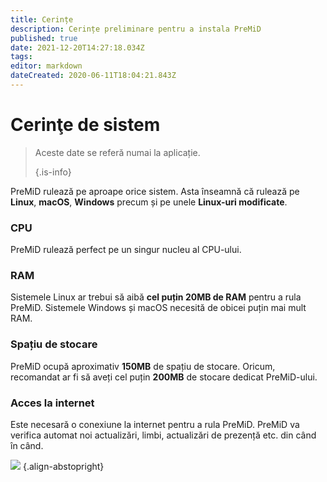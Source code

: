 ```yaml
---
title: Cerințe
description: Cerințe preliminare pentru a instala PreMiD
published: true
date: 2021-12-20T14:27:18.034Z
tags:
editor: markdown
dateCreated: 2020-06-11T18:04:21.843Z
---
```


# Cerinţe de sistem

> Aceste date se referă numai la aplicație. 
> 
> {.is-info}

PreMiD rulează pe aproape orice sistem. Asta înseamnă că rulează pe **Linux**, **macOS**, **Windows** precum și pe unele **Linux-uri modificate**.

### CPU
PreMiD rulează perfect pe un singur nucleu al CPU-ului.

### RAM
Sistemele Linux ar trebui să aibă **cel puțin 20MB de RAM** pentru a rula PreMiD. Sistemele Windows și macOS necesită de obicei puțin mai mult RAM.

### Spațiu de stocare
PreMiD ocupă aproximativ **150MB** de spațiu de stocare. Oricum, recomandat ar fi să aveți cel puțin **200MB** de stocare dedicat PreMiD-ului.

### Acces la internet
Este necesară o conexiune la internet pentru a rula PreMiD. PreMiD va verifica automat noi actualizări, limbi, actualizări de prezență etc. din când în când.

![](https://a.icons8.com/ViUXyjOj/f4tFww/svg.svg) {.align-abstopright}
